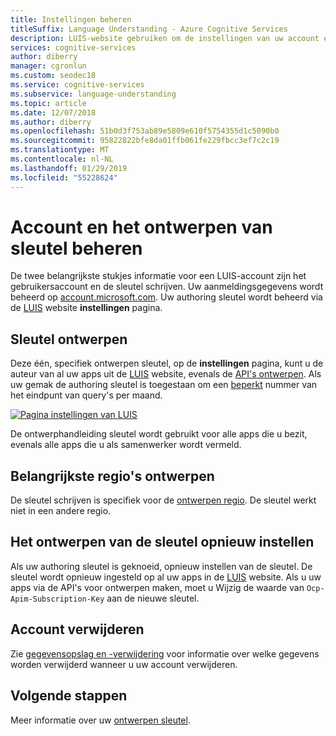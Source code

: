 ```yaml
---
title: Instellingen beheren
titleSuffix: Language Understanding - Azure Cognitive Services
description: LUIS-website gebruiken om de instellingen van uw account en het authoring sleutel die wordt gebruikt voor al uw apps te beheren.
services: cognitive-services
author: diberry
manager: cgronlun
ms.custom: seodec18
ms.service: cognitive-services
ms.subservice: language-understanding
ms.topic: article
ms.date: 12/07/2018
ms.author: diberry
ms.openlocfilehash: 51b0d3f753ab89e5809e610f5754355d1c5090b0
ms.sourcegitcommit: 95822822bfe8da01ffb061fe229fbcc3ef7c2c19
ms.translationtype: MT
ms.contentlocale: nl-NL
ms.lasthandoff: 01/29/2019
ms.locfileid: "55228624"
---
```

# <a name="manage-account-and-authoring-key"></a>Account en het ontwerpen van sleutel beheren
De twee belangrijkste stukjes informatie voor een LUIS-account zijn het gebruikersaccount en de sleutel schrijven. Uw aanmeldingsgegevens wordt beheerd op [account.microsoft.com](https://account.microsoft.com). Uw authoring sleutel wordt beheerd via de [LUIS](luis-reference-regions.md) website **instellingen** pagina. 

## <a name="authoring-key"></a>Sleutel ontwerpen

Deze één, specifiek ontwerpen sleutel, op de **instellingen** pagina, kunt u de auteur van al uw apps uit de [LUIS](luis-reference-regions.md) website, evenals de [API's ontwerpen](https://aka.ms/luis-authoring-api). Als uw gemak de authoring sleutel is toegestaan om een [beperkt](luis-boundaries.md) nummer van het eindpunt van query's per maand. 

[![Pagina instellingen van LUIS](./media/luis-how-to-account-settings/account-settings.png)](./media/luis-how-to-account-settings/account-settings.png#lightbox)

De ontwerphandleiding sleutel wordt gebruikt voor alle apps die u bezit, evenals alle apps die u als samenwerker wordt vermeld.

## <a name="authoring-key-regions"></a>Belangrijkste regio's ontwerpen
De sleutel schrijven is specifiek voor de [ontwerpen regio](luis-reference-regions.md#publishing-regions). De sleutel werkt niet in een andere regio. 

## <a name="reset-authoring-key"></a>Het ontwerpen van de sleutel opnieuw instellen
Als uw authoring sleutel is geknoeid, opnieuw instellen van de sleutel. De sleutel wordt opnieuw ingesteld op al uw apps in de [LUIS](luis-reference-regions.md) website. Als u uw apps via de API's voor ontwerpen maken, moet u Wijzig de waarde van `Ocp-Apim-Subscription-Key` aan de nieuwe sleutel. 

## <a name="delete-account"></a>Account verwijderen
Zie [gegevensopslag en -verwijdering](luis-concept-data-storage.md#accounts) voor informatie over welke gegevens worden verwijderd wanneer u uw account verwijderen. 

## <a name="next-steps"></a>Volgende stappen

Meer informatie over uw [ontwerpen sleutel](luis-concept-keys.md#authoring-key). 

